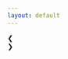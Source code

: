 ```yaml
---
layout: default
---
```


<style>
.mySlides {display:none}
.w3-left, .w3-right, .w3-badge {cursor:pointer}
.w3-badge {height:13px;width:13px;padding:0}
</style>
<body>

<div class="w3-content w3-display-container" style="max-width:800px">
  <img class="mySlides" src="img_nature_wide.jpg" style="width:100%">
  <img class="mySlides" src="img_snow_wide.jpg" style="width:100%">
  <img class="mySlides" src="img_mountains_wide.jpg" style="width:100%">
  <div class="w3-center w3-container w3-section w3-large w3-text-white w3-display-bottommiddle" style="width:100%">
    <div class="w3-left w3-hover-text-khaki" onclick="plusDivs(-1)">&#10094;</div>
    <div class="w3-right w3-hover-text-khaki" onclick="plusDivs(1)">&#10095;</div>
    <span class="w3-badge demo w3-border w3-transparent w3-hover-white" onclick="currentDiv(1)"></span>
    <span class="w3-badge demo w3-border w3-transparent w3-hover-white" onclick="currentDiv(2)"></span>
    <span class="w3-badge demo w3-border w3-transparent w3-hover-white" onclick="currentDiv(3)"></span>
  </div>
</div>

<script>
var slideIndex = 1;
showDivs(slideIndex);

function plusDivs(n) {
  showDivs(slideIndex += n);
}

function currentDiv(n) {
  showDivs(slideIndex = n);
}

function showDivs(n) {
  var i;
  var x = document.getElementsByClassName("mySlides");
  var dots = document.getElementsByClassName("demo");
  if (n > x.length) {slideIndex = 1}
  if (n < 1) {slideIndex = x.length}
  for (i = 0; i < x.length; i++) {
    x[i].style.display = "none";  
  }
  for (i = 0; i < dots.length; i++) {
    dots[i].className = dots[i].className.replace(" w3-white", "");
  }
  x[slideIndex-1].style.display = "block";  
  dots[slideIndex-1].className += " w3-white";
}
</script>


